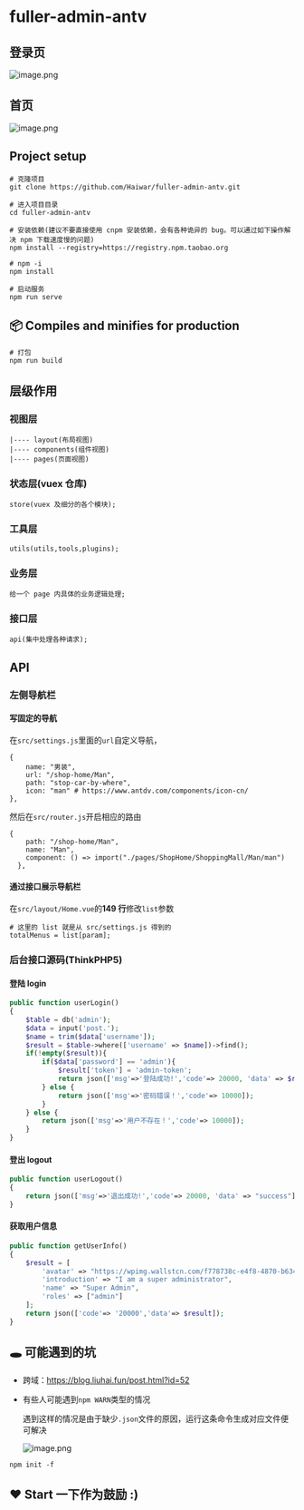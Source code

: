 # fuller-admin-antv

## 登录页

![image.png](https://i.loli.net/2019/12/23/1FRk2cfQxlzwTyp.png)

## 首页

![image.png](https://i.loli.net/2019/12/23/JTYVLaIbFnh1cGf.png)

## Project setup

```
# 克隆项目
git clone https://github.com/Haiwar/fuller-admin-antv.git

# 进入项目目录
cd fuller-admin-antv

# 安装依赖(建议不要直接使用 cnpm 安装依赖，会有各种诡异的 bug。可以通过如下操作解决 npm 下载速度慢的问题)
npm install --registry=https://registry.npm.taobao.org

# npm -i
npm install

# 启动服务
npm run serve
```

## 📦 Compiles and minifies for production

```
# 打包
npm run build
```

## 层级作用

### 视图层

```
|---- layout(布局视图)
|---- components(组件视图)
|---- pages(页面视图)
```

### 状态层(vuex 仓库)

```
store(vuex 及细分的各个模块);
```

### 工具层

```
utils(utils,tools,plugins);
```

### 业务层

```
给一个 page 内具体的业务逻辑处理;
```

### 接口层

```
api(集中处理各种请求);
```

## API

### 左侧导航栏

#### 写固定的导航

在`src/settings.js`里面的`url`自定义导航，

```
{
    name: "男装",
    url: "/shop-home/Man",
    path: "stop-car-by-where",
    icon: "man" # https://www.antdv.com/components/icon-cn/
},
```

然后在`src/router.js`开启相应的路由

```
{
    path: "/shop-home/Man",
    name: "Man",
    component: () => import("./pages/ShopHome/ShoppingMall/Man/man")
  },
```

#### 通过接口展示导航栏

在`src/layout/Home.vue`的**149 行**修改`list`参数

```
# 这里的 list 就是从 src/settings.js 得到的
totalMenus = list[param];
```

### 后台接口源码(ThinkPHP5)

#### 登陆 login

```php
public function userLogin()
{
    $table = db('admin');
    $data = input('post.');
    $name = trim($data['username']);
    $result = $table->where(['username' => $name])->find();
    if(!empty($result)){
        if($data['password'] == 'admin'){
            $result['token'] = 'admin-token';
            return json(['msg'=>'登陆成功!','code'=> 20000, 'data' => $result]);
        } else {
            return json(['msg'=>'密码错误！','code'=> 10000]);
        }
    } else {
        return json(['msg'=>'用户不存在！','code'=> 10000]);
    }
}
```

#### 登出 logout

```php
public function userLogout()
{
    return json(['msg'=>'退出成功!','code'=> 20000, 'data' => "success"]);
}
```

#### 获取用户信息

```php
public function getUserInfo()
{
    $result = [
        'avatar' => "https://wpimg.wallstcn.com/f778738c-e4f8-4870-b634-56703b4acafe.gif",
        'introduction' => "I am a super administrator",
        'name' => "Super Admin",
        'roles' => ["admin"]
    ];
    return json(['code'=> '20000','data'=> $result]);
}
```

## 🕳 可能遇到的坑

- 跨域：https://blog.liuhai.fun/post.html?id=52

- 有些人可能遇到`npm WARN`类型的情况

  遇到这样的情况是由于缺少`.json`文件的原因，运行这条命令生成对应文件便可解决

  ![image.png](https://i.loli.net/2020/02/26/WtpxdioZO6wHEk7.png)

```
npm init -f
```

## ❤ Start 一下作为鼓励 :)
